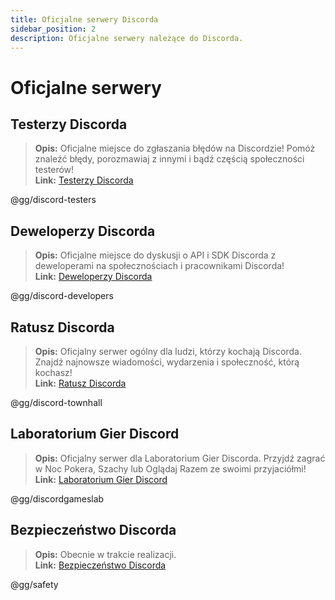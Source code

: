 ```yaml
---
title: Oficjalne serwery Discorda
sidebar_position: 2
description: Oficjalne serwery należące do Discorda.
---
```


# Oficjalne serwery

## Testerzy Discorda 
> __Opis:__ Oficjalne miejsce do zgłaszania błędów na Discordzie! Pomóż znaleźć błędy, porozmawiaj z innymi i bądź częścią społeczności testerów!   <br/>
__Link:__ [Testerzy Discorda](https://discord.gg/discord-testers)

@gg/discord-testers


## Deweloperzy Discorda
> __Opis:__ Oficjalne miejsce do dyskusji o API i SDK Discorda z deweloperami na społecznościach i pracownikami Discorda!   <br/>
__Link:__ [Deweloperzy Discorda](https://discord.gg/discord-developers)

@gg/discord-developers

## Ratusz Discorda 
> __Opis:__ Oficjalny serwer ogólny dla ludzi, którzy kochają Discorda. Znajdź najnowsze wiadomości, wydarzenia i społeczność, którą kochasz!   <br/>
__Link:__ [Ratusz Discorda](https://discord.gg/discord-townhall)

@gg/discord-townhall

## Laboratorium Gier Discord 
> __Opis:__ Oficjalny serwer dla Laboratorium Gier Discorda. Przyjdź zagrać w Noc Pokera, Szachy lub Oglądaj Razem ze swoimi przyjaciółmi!  <br/>
__Link:__ [Laboratorium Gier Discord](https://discord.gg/discordgameslab)

@gg/discordgameslab

## Bezpieczeństwo Discorda
> __Opis:__ Obecnie w trakcie realizacji.  <br/>
__Link:__ [Bezpieczeństwo Discorda](https://discord.gg/safety)

@gg/safety

